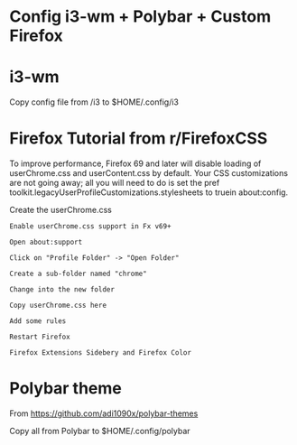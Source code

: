 # Config i3-wm + Polybar + Custom Firefox  
  
# i3-wm  
  
Copy config file  from /i3 to $HOME/.config/i3  
  
# Firefox Tutorial from r/FirefoxCSS
  
To improve performance, Firefox 69 and later will disable loading of userChrome.css and userContent.css by default. Your CSS customizations are not going away; all you will need to do is set the pref toolkit.legacyUserProfileCustomizations.stylesheets to truein about:config.  
  
Create the userChrome.css

    Enable userChrome.css support in Fx v69+

    Open about:support

    Click on "Profile Folder" -> "Open Folder"

    Create a sub-folder named "chrome"

    Change into the new folder

    Copy userChrome.css here  

    Add some rules

    Restart Firefox

    Firefox Extensions Sidebery and Firefox Color

  
  
# Polybar theme  
  
From https://github.com/adi1090x/polybar-themes  
  
Copy all from Polybar to $HOME/.config/polybar 






